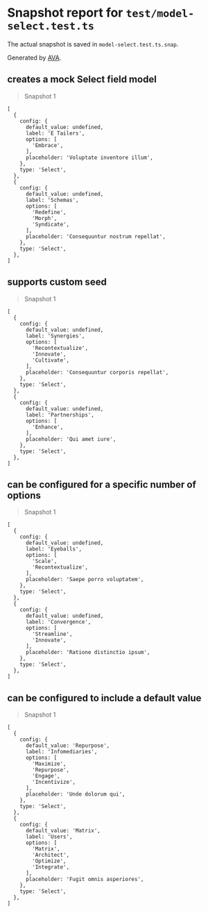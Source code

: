 # Snapshot report for `test/model-select.test.ts`

The actual snapshot is saved in `model-select.test.ts.snap`.

Generated by [AVA](https://avajs.dev).

## creates a mock Select field model

> Snapshot 1

    [
      {
        config: {
          default_value: undefined,
          label: 'E Tailers',
          options: [
            'Embrace',
          ],
          placeholder: 'Voluptate inventore illum',
        },
        type: 'Select',
      },
      {
        config: {
          default_value: undefined,
          label: 'Schemas',
          options: [
            'Redefine',
            'Morph',
            'Syndicate',
          ],
          placeholder: 'Consequuntur nostrum repellat',
        },
        type: 'Select',
      },
    ]

## supports custom seed

> Snapshot 1

    [
      {
        config: {
          default_value: undefined,
          label: 'Synergies',
          options: [
            'Recontextualize',
            'Innovate',
            'Cultivate',
          ],
          placeholder: 'Consequuntur corporis repellat',
        },
        type: 'Select',
      },
      {
        config: {
          default_value: undefined,
          label: 'Partnerships',
          options: [
            'Enhance',
          ],
          placeholder: 'Qui amet iure',
        },
        type: 'Select',
      },
    ]

## can be configured for a specific number of options

> Snapshot 1

    [
      {
        config: {
          default_value: undefined,
          label: 'Eyeballs',
          options: [
            'Scale',
            'Recontextualize',
          ],
          placeholder: 'Saepe porro voluptatem',
        },
        type: 'Select',
      },
      {
        config: {
          default_value: undefined,
          label: 'Convergence',
          options: [
            'Streamline',
            'Innovate',
          ],
          placeholder: 'Ratione distinctio ipsum',
        },
        type: 'Select',
      },
    ]

## can be configured to include a default value

> Snapshot 1

    [
      {
        config: {
          default_value: 'Repurpose',
          label: 'Infomediaries',
          options: [
            'Maximize',
            'Repurpose',
            'Engage',
            'Incentivize',
          ],
          placeholder: 'Unde dolorum qui',
        },
        type: 'Select',
      },
      {
        config: {
          default_value: 'Matrix',
          label: 'Users',
          options: [
            'Matrix',
            'Architect',
            'Optimize',
            'Integrate',
          ],
          placeholder: 'Fugit omnis asperiores',
        },
        type: 'Select',
      },
    ]
